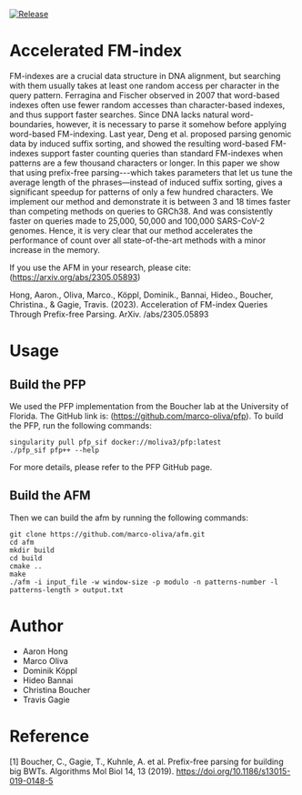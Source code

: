[![Release](https://img.shields.io/github/v/release/marco-oliva/afm?include_prereleases)](https://github.com/marco-oliva/afm/releases/tag/1.0.0)

# Accelerated FM-index

FM-indexes are a crucial data structure in DNA alignment, but searching with them usually takes at least one random access per character in the query pattern.  Ferragina and Fischer observed in 2007 that word-based indexes often use fewer random accesses than character-based indexes, and thus support faster searches.  Since DNA lacks natural word-boundaries, however, it is necessary to parse it somehow before applying word-based FM-indexing.  Last year, Deng et al. proposed parsing genomic data by induced suffix sorting, and showed the resulting word-based FM-indexes support faster counting queries than standard FM-indexes when patterns are a few thousand characters or longer.  In this paper we show that using prefix-free parsing---which takes parameters that let us tune the average length of the phrases—instead of induced suffix sorting, gives a significant speedup for patterns of only a few hundred characters.  We implement our method and demonstrate it is between 3 and 18 times faster than competing methods on queries to GRCh38.  And was consistently faster on queries made to 25,000, 50,000 and 100,000 SARS-CoV-2 genomes. Hence, it is very clear that our method accelerates the performance of count over all state-of-the-art methods with a minor increase in the memory.

If you use the AFM in your research, please cite: (https://arxiv.org/abs/2305.05893)

Hong, Aaron., Oliva, Marco., Köppl, Dominik., Bannai, Hideo., Boucher, Christina., & Gagie, Travis. (2023). Acceleration of FM-index Queries Through Prefix-free Parsing. ArXiv. /abs/2305.05893

# Usage

## Build the PFP
We used the PFP implementation from the Boucher lab at the University of Florida. The GitHub link is: (https://github.com/marco-oliva/pfp). To build the PFP, run the following commands:
```
singularity pull pfp_sif docker://moliva3/pfp:latest
./pfp_sif pfp++ --help
```
For more details, please refer to the PFP GitHub page.

## Build the AFM
Then we can build the afm by running the following commands:
```
git clone https://github.com/marco-oliva/afm.git
cd afm
mkdir build
cd build
cmake ..
make
./afm -i input_file -w window-size -p modulo -n patterns-number -l patterns-length > output.txt
```

# Author
* Aaron Hong
* Marco Oliva
* Dominik Köppl
* Hideo Bannai
* Christina Boucher
* Travis Gagie

# Reference
[1] Boucher, C., Gagie, T., Kuhnle, A. et al. Prefix-free parsing for building big BWTs. Algorithms Mol Biol 14, 13 (2019). https://doi.org/10.1186/s13015-019-0148-5
